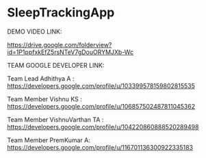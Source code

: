 # SleepTrackingApp

DEMO VIDEO LINK: 

https://drive.google.com/folderview?id=1P1ppfxkEfZ5rsNTeV7gDouORYMJXb-Wc


TEAM GOOGLE DEVELOPER LINK:

Team Lead Adhithya A :
https://developers.google.com/profile/u/103399578159802815535

Team Member Vishnu KS :
https://developers.google.com/profile/u/106857502487811045362

Team Member VishnuVarthan TA : 
https://developers.google.com/profile/u/104220860888520289498

Team Member PremKumar A:
https://developers.google.com/profile/u/116701136300922335183

